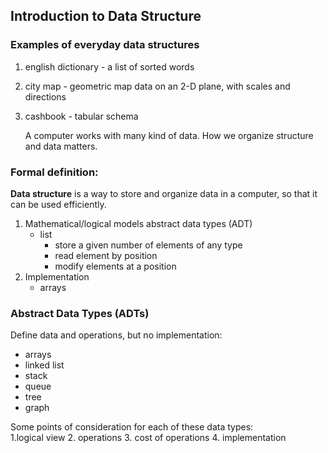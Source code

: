 ## Introduction to Data Structure

### Examples of everyday data structures

1. english dictionary -  a list of sorted words
2. city map - geometric map data on an 2-D   plane, with scales and directions
3. cashbook - tabular schema

    A computer works with many kind of data.  How we organize structure and data matters.

### Formal definition:
**Data structure** is a way to store and organize data in a computer, so that it can be used efficiently.

1. Mathematical/logical models
    abstract data types (ADT)
    + list
        + store a given number of elements of any type
        + read element by position
        + modify elements at a position
2. Implementation
    + arrays

### Abstract Data Types (ADTs)
Define data and operations, but no implementation:

  + arrays
  + linked list
  + stack
  + queue
  + tree
  + graph

Some points of consideration for each of these data types:  
  1.logical view
  2. operations
  3. cost of operations
  4. implementation

